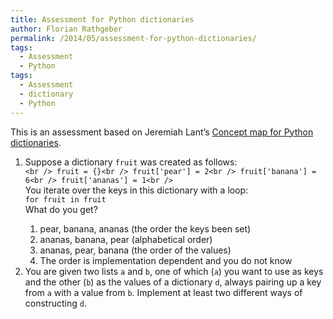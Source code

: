 ```yaml
---
title: Assessment for Python dictionaries
author: Florian Rathgeber
permalink: /2014/05/assessment-for-python-dictionaries/
tags:
  - Assessment
  - Python
tags:
  - Assessment
  - dictionary
  - Python
---
```

This is an assessment based on Jeremiah Lant&#8217;s [Concept map for Python dictionaries][1].

1.  Suppose a dictionary `fruit` was created as follows:  
    `<br />
fruit = {}<br />
fruit['pear'] = 2<br />
fruit['banana'] = 6<br />
fruit['ananas'] = 1<br />
`  
    You iterate over the keys in this dictionary with a loop:  
    `for fruit in fruit`  
    What do you get?</p> 
    1.  pear, banana, ananas (the order the keys been set)
    2.  ananas, banana, pear (alphabetical order)
    3.  ananas, pear, banana (the order of the values)
    4.  The order is implementation dependent and you do not know
2.  You are given two lists `a` and `b`, one of which (`a`) you want to use as keys and the other (`b`) as the values of a dictionary `d`, always pairing up a key from `a` with a value from `b`. Implement at least two different ways of constructing `d`.

 [1]: http://teaching.software-carpentry.org/2014/04/30/concept-map-for-python-dictionaries/ "Concept map for Python dictionaries"
